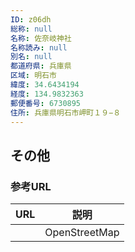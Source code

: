 ```yaml
---
ID: z06dh
総称: null
名称: 佐奈岐神社
名称読み: null
別名: null
都道府県: 兵庫県
区域: 明石市
緯度: 34.6434194
経度: 134.9832363
郵便番号: 6730895
住所: 兵庫県明石市岬町１９−８
---
```


## その他

### 参考URL

| URL | 説明          |
| --- | ------------- |
|     | OpenStreetMap |
